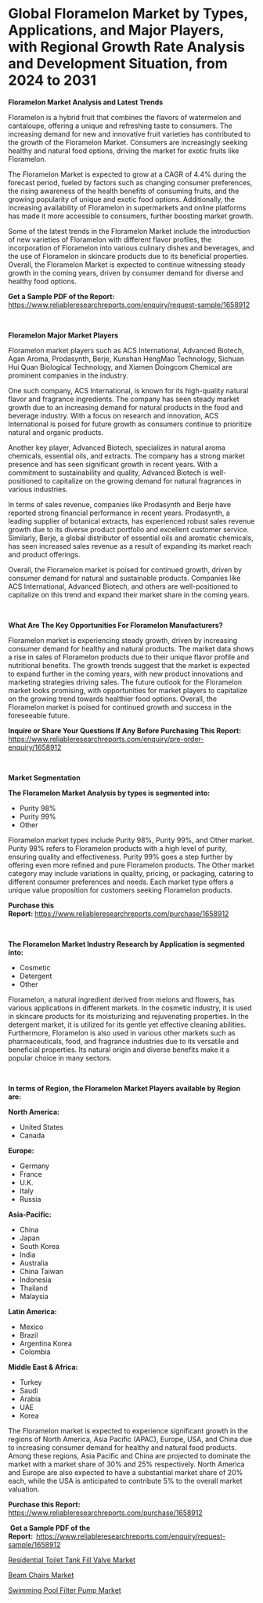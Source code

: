 <p><h1>Global Floramelon Market by Types, Applications, and Major Players, with Regional Growth Rate Analysis and Development Situation, from 2024 to 2031</h1></p><p><strong>Floramelon Market Analysis and Latest Trends</strong></p>
<p><p>Floramelon is a hybrid fruit that combines the flavors of watermelon and cantaloupe, offering a unique and refreshing taste to consumers. The increasing demand for new and innovative fruit varieties has contributed to the growth of the Floramelon Market. Consumers are increasingly seeking healthy and natural food options, driving the market for exotic fruits like Floramelon.</p><p>The Floramelon Market is expected to grow at a CAGR of 4.4% during the forecast period, fueled by factors such as changing consumer preferences, the rising awareness of the health benefits of consuming fruits, and the growing popularity of unique and exotic food options. Additionally, the increasing availability of Floramelon in supermarkets and online platforms has made it more accessible to consumers, further boosting market growth.</p><p>Some of the latest trends in the Floramelon Market include the introduction of new varieties of Floramelon with different flavor profiles, the incorporation of Floramelon into various culinary dishes and beverages, and the use of Floramelon in skincare products due to its beneficial properties. Overall, the Floramelon Market is expected to continue witnessing steady growth in the coming years, driven by consumer demand for diverse and healthy food options.</p></p>
<p><strong>Get a Sample PDF of the Report:&nbsp;</strong> <a href="https://www.reliableresearchreports.com/enquiry/request-sample/1658912">https://www.reliableresearchreports.com/enquiry/request-sample/1658912</a></p>
<p>&nbsp;</p>
<p><strong>Floramelon Major Market Players</strong></p>
<p><p>Floramelon market players such as ACS International, Advanced Biotech, Agan Aroma, Prodasynth, Berje, Kunshan HengMao Technology, Sichuan Hui Quan Biological Technology, and Xiamen Doingcom Chemical are prominent companies in the industry.</p><p>One such company, ACS International, is known for its high-quality natural flavor and fragrance ingredients. The company has seen steady market growth due to an increasing demand for natural products in the food and beverage industry. With a focus on research and innovation, ACS International is poised for future growth as consumers continue to prioritize natural and organic products.</p><p>Another key player, Advanced Biotech, specializes in natural aroma chemicals, essential oils, and extracts. The company has a strong market presence and has seen significant growth in recent years. With a commitment to sustainability and quality, Advanced Biotech is well-positioned to capitalize on the growing demand for natural fragrances in various industries.</p><p>In terms of sales revenue, companies like Prodasynth and Berje have reported strong financial performance in recent years. Prodasynth, a leading supplier of botanical extracts, has experienced robust sales revenue growth due to its diverse product portfolio and excellent customer service. Similarly, Berje, a global distributor of essential oils and aromatic chemicals, has seen increased sales revenue as a result of expanding its market reach and product offerings.</p><p>Overall, the Floramelon market is poised for continued growth, driven by consumer demand for natural and sustainable products. Companies like ACS International, Advanced Biotech, and others are well-positioned to capitalize on this trend and expand their market share in the coming years.</p></p>
<p>&nbsp;</p>
<p><strong>What Are The Key Opportunities For Floramelon Manufacturers?</strong></p>
<p><p>Floramelon market is experiencing steady growth, driven by increasing consumer demand for healthy and natural products. The market data shows a rise in sales of Floramelon products due to their unique flavor profile and nutritional benefits. The growth trends suggest that the market is expected to expand further in the coming years, with new product innovations and marketing strategies driving sales. The future outlook for the Floramelon market looks promising, with opportunities for market players to capitalize on the growing trend towards healthier food options. Overall, the Floramelon market is poised for continued growth and success in the foreseeable future.</p></p>
<p><strong>Inquire or Share Your Questions If Any Before Purchasing This Report:</strong> <a href="https://www.reliableresearchreports.com/enquiry/pre-order-enquiry/1658912">https://www.reliableresearchreports.com/enquiry/pre-order-enquiry/1658912</a></p>
<p>&nbsp;</p>
<p><strong>Market Segmentation</strong></p>
<p><strong>The Floramelon Market Analysis by types is segmented into:</strong></p>
<p><ul><li>Purity 98%</li><li>Purity 99%</li><li>Other</li></ul></p>
<p><p>Floramelon market types include Purity 98%, Purity 99%, and Other market. Purity 98% refers to Floramelon products with a high level of purity, ensuring quality and effectiveness. Purity 99% goes a step further by offering even more refined and pure Floramelon products. The Other market category may include variations in quality, pricing, or packaging, catering to different consumer preferences and needs. Each market type offers a unique value proposition for customers seeking Floramelon products.</p></p>
<p><strong>Purchase this Report:&nbsp;</strong><a href="https://www.reliableresearchreports.com/purchase/1658912">https://www.reliableresearchreports.com/purchase/1658912</a></p>
<p>&nbsp;</p>
<p><strong>The Floramelon Market Industry Research by Application is segmented into:</strong></p>
<p><ul><li>Cosmetic</li><li>Detergent</li><li>Other</li></ul></p>
<p><p>Floramelon, a natural ingredient derived from melons and flowers, has various applications in different markets. In the cosmetic industry, it is used in skincare products for its moisturizing and rejuvenating properties. In the detergent market, it is utilized for its gentle yet effective cleaning abilities. Furthermore, Floramelon is also used in various other markets such as pharmaceuticals, food, and fragrance industries due to its versatile and beneficial properties. Its natural origin and diverse benefits make it a popular choice in many sectors.</p></p>
<p>&nbsp;</p>
<p><strong>In terms of Region, the Floramelon Market Players available by Region are:</strong></p>
<p>
    <p> <strong> North America: </strong>
        <ul>
            <li>United States</li>
            <li>Canada</li>
        </ul>
        </p> 
    <p> <strong> Europe: </strong>
        <ul>
            <li>Germany</li>
            <li>France</li>
            <li>U.K.</li>
            <li>Italy</li>
            <li>Russia</li>
        </ul>
        </p> 
    <p> <strong> Asia-Pacific: </strong>
        <ul>
            <li>China</li>
            <li>Japan</li>
            <li>South Korea</li>
            <li>India</li>
            <li>Australia</li>
            <li>China Taiwan</li>
            <li>Indonesia</li>
            <li>Thailand</li>
            <li>Malaysia</li>
        </ul>
        </p> 
    <p> <strong> Latin America: </strong>
        <ul>
            <li>Mexico</li>
            <li>Brazil</li>
            <li>Argentina Korea</li>
            <li>Colombia</li>
        </ul>
        </p> 
    <p> <strong> Middle East & Africa: </strong>
        <ul>
            <li>Turkey</li>
            <li>Saudi</li>
            <li>Arabia</li>
            <li>UAE</li>
            <li>Korea</li>
        </ul>
    </p>
    </p>
<p><p>The Floramelon market is expected to experience significant growth in the regions of North America, Asia Pacific (APAC), Europe, USA, and China due to increasing consumer demand for healthy and natural food products. Among these regions, Asia Pacific and China are projected to dominate the market with a market share of 30% and 25% respectively. North America and Europe are also expected to have a substantial market share of 20% each, while the USA is anticipated to contribute 5% to the overall market valuation.</p></p>
<p><strong>Purchase this Report: </strong><a href="https://www.reliableresearchreports.com/purchase/1658912">https://www.reliableresearchreports.com/purchase/1658912</a></p>
<p>&nbsp;<strong>Get a Sample PDF of the Report:&nbsp;&nbsp;</strong><a href="https://www.reliableresearchreports.com/enquiry/request-sample/1658912">https://www.reliableresearchreports.com/enquiry/request-sample/1658912</a></p>
<p><strong></strong></p>
<p><p><a href="https://view.publitas.com/reportprime-1/residential-toilet-tank-fill-valve-market-provides-detailed-segmentation-of-this-market-based-on-type-application-and-region-and-forecast-for-the-period-from-2023-2030/">Residential Toilet Tank Fill Valve Market</a></p><p><a href="https://view.publitas.com/reportprime-1/decoding-the-beam-chairs-market-a-deep-dive-into-the-latest-market-trends-market-segmentation-and-competitive-analysis/">Beam Chairs Market</a></p><p><a href="https://view.publitas.com/reportprime-1/swimming-pool-filter-pump-market-size-and-growth-market-segmentation-regional-and-country-breakdowns-and-market-trends-for-period-from-2023-2030/">Swimming Pool Filter Pump Market</a></p></p>